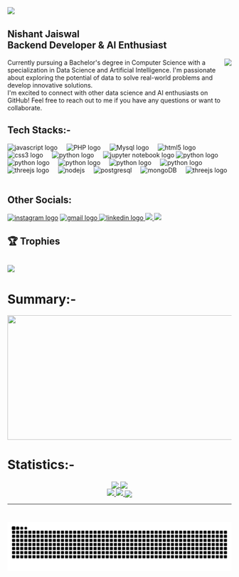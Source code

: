 ![](https://komarev.com/ghpvc/?username=Uknowme-h&label=PROFILE+VIEWS&base=50&abbreviated=true&color=blue&style=plastic)
###
<h2 align="left">Nishant Jaiswal <br> Backend Developer & AI Enthusiast</h2>  <img align="right" height="150" src="https://media1.tenor.com/m/0tALo4VGqTcAAAAC/hello-halloween.gif"/>
<p align="left"> Currently pursuing a Bachelor's degree in Computer Science with a specialization in Data Science and Artificial Intelligence. I'm passionate about exploring the potential of data to solve real-world problems and develop innovative solutions.<br>
I'm excited to connect with other data science and AI enthusiasts on GitHub!
Feel free to reach out to me if you have any questions or want to collaborate.</p>


<h2 align="left">Tech Stacks:-</h2>
<div align="left">
  <img src="https://cdn.jsdelivr.net/gh/devicons/devicon/icons/javascript/javascript-original.svg" height="30" alt="javascript logo"  />
  <img width="12" />
  <img src="https://www.svgrepo.com/show/452088/php.svg" height="30" alt="PHP logo"  />
  <img width="12" />
  <img src="https://www.vectorlogo.zone/logos/mysql/mysql-ar21.svg" height="30" alt="Mysql logo"  />
  <img width="12" />
  <img src="https://cdn.jsdelivr.net/gh/devicons/devicon/icons/html5/html5-original.svg" height="30" alt="html5 logo"  />
  <img width="12" />
  <img src="https://cdn.jsdelivr.net/gh/devicons/devicon/icons/css3/css3-original.svg" height="30" alt="css3 logo"  />
  <img width="12" />
  <img src="https://cdn.jsdelivr.net/gh/devicons/devicon/icons/python/python-original.svg" height="30" alt="python logo"  />
  <img width="12" />
  <img src="https://upload.wikimedia.org/wikipedia/commons/thumb/3/38/Jupyter_logo.svg/66px-Jupyter_logo.svg.png" height="30" alt="jupyter notebook logo"  />
  <img src="https://www.vectorlogo.zone/logos/java/java-ar21.svg" height="30" alt="python logo"  />
  <img width="12" />
  <img src="https://cdn.worldvectorlogo.com/logos/c--4.svg" height="30" alt="python logo"  />
  <img width="12" />
  <img src="https://github.com/Uknowme-h/Uknowme-h/assets/152166858/195990e7-d708-4193-a38b-5828e10acf99" height="30" alt="python logo"  />
  <img width="12" />
  <img src="https://cdn.worldvectorlogo.com/logos/react-2.svg" height="30" alt="python logo"  />
  <img width="12" />
  <img src="https://upload.wikimedia.org/wikipedia/commons/4/4c/Typescript_logo_2020.svg" height="30" alt="python logo"  />
  <img width="12" />
  <img src="https://global.discourse-cdn.com/standard17/uploads/threejs/optimized/2X/e/e4f86d2200d2d35c30f7b1494e96b9595ebc2751_2_744x750.png" height="30" alt="threejs logo" />
  <img width="12" />
  <img src="https://img.icons8.com/?size=100&id=hsPbhkOH4FMe&format=png&color=000000" height="30" alt="nodejs" />
  <img width="12" />
   <img src="https://img.icons8.com/?size=100&id=38561&format=png&color=000000" height="30" alt="postgresql" />
  <img width="12" />
   <img src="https://img.icons8.com/?size=100&id=74402&format=png&color=000000" height="30" alt="mongoDB" />
  <img width="12" />
   <img src="https://img.icons8.com/?size=100&id=SDVmtZ6VBGXt&format=png&color=000000" height="30" alt="threejs logo" />
  <img width="12" />
  
</div>

###
<h2 align="left">Other Socials:</h2>
<div align="left">
  <a href= "https://www.instagram.com/tf_ulookin._.at/" target="_blank" ><img src="https://upload.wikimedia.org/wikipedia/commons/9/96/Instagram.svg" height="35" alt="instagram logo" /></a>
 <a href="https://www.kaggle.com/nishantjswl" target="_blank" ><img src="https://www.vectorlogo.zone/logos/kaggle/kaggle-ar21.svg" height="35" alt="gmail logo" /> </a>
 <a href="https://www.linkedin.com/in/nishant-jaiswal-49a347278/" target="_blank"> <img src="https://upload.wikimedia.org/wikipedia/commons/8/81/LinkedIn_icon.svg" height="35" alt="linkedin logo" /> </a>
 <a href = "https://twitter.com/a_p_p_l_e0_0" target="_blank" ><img src = "https://uxwing.com/wp-content/themes/uxwing/download/brands-and-social-media/x-social-media-round-icon.png" height="35"> </a>
 <a href = "https://huggingface.co/Uknowme-h" target="_blank" ><img src = "https://huggingface.co/datasets/huggingface/brand-assets/resolve/main/hf-logo-pirate.svg" height="35"> </a>
</div>


## 🏆 Trophies
![](https://github-profile-trophy.vercel.app/?username=Uknowme-h&theme=radical&no-frame=false&no-bg=false&margin-w=4)
---

# Summary:-

<p><img align="center" height="280em" width="1000em" src="https://github-readme-streak-stats.herokuapp.com/?user=Uknowme-h&theme=tokyonight&hide_border=false"></p>




# Statistics:-
<div align="center">
<a href="https://github.com/Uknowme-h">
<img align="center" src="http://github-profile-summary-cards.vercel.app/api/cards/stats?username=Uknowme-h&theme=tokyonight" height="190em">
<img align="center" src="http://github-profile-summary-cards.vercel.app/api/cards/most-commit-language?username=Uknowme-h&theme=tokyonight" height="190em"><br>
<img align="" src="http://github-profile-summary-cards.vercel.app/api/cards/repos-per-language?username=Uknowme-h&theme=tokyonight" height="190em">
<img src="http://github-profile-summary-cards.vercel.app/api/cards/productive-time?username=Uknowme-h&theme=tokyonight&utcOffset=8" height="190em">
<img align="center" src="http://github-profile-summary-cards.vercel.app/api/cards/profile-details?username=Uknowme-h&theme=tokyonight" height="190em">
</div>

---

###

<br clear="both">

<img src="https://raw.githubusercontent.com/Uknowme-h/Uknowme-h/output/snake.svg" alt="Snake animation" />

###
